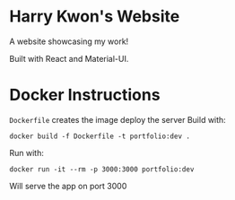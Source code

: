 # Harry Kwon's Website

A website showcasing my work!

Built with React and Material-UI.

# Docker Instructions
`Dockerfile` creates the image deploy the server
Build with:
```
docker build -f Dockerfile -t portfolio:dev .
```

Run with:
```
docker run -it --rm -p 3000:3000 portfolio:dev
```

Will serve the app on port 3000

